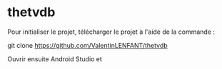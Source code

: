 # thetvdb
Pour initialiser le projet, télécharger le projet à l'aide de la commande :

git clone https://github.com/ValentinLENFANT/thetvdb

Ouvrir ensuite Android Studio et 